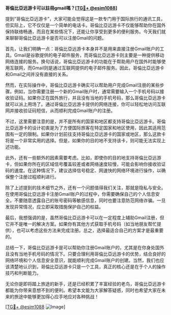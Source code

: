 **哥倫比亞远游卡可以註冊gmail嗎？[[TG💪+ @esim1088](https://t.me/s/esim1088)]**

提到“哥倫比亞远游卡”，大家可能会觉得这是一款专门用于国际旅行的通讯工具，但实际上，它不仅仅是一个简单的电话卡。哥倫比亞远游卡不仅能够帮助你在国外保持联络畅通，而且在某些情况下，还能让你享受到更多的便利服务。今天我们就来聊聊哥倫比亞远游卡是否可以注册Gmail的问题。

首先，让我们明确一点：哥倫比亞远游卡本身并不是用来直接注册Gmail账户的工具。Gmail是谷歌提供的电子邮件服务，而哥倫比亞远游卡则主要是一种提供移动网络连接的服务。换句话说，哥倫比亞远游卡的功能在于帮助用户在国外时能够使用互联网，而Gmail则是通过互联网提供的电子邮件服务。因此，哥倫比亞远游卡和Gmail之间并没有直接的关系。

然而，在实际操作中，哥倫比亞远游卡确实可以帮助用户完成Gmail注册的某些步骤。例如，当你需要注册一个新的Gmail账户时，通常需要输入一个手机号码以接收验证码。如果你正在国外旅行，并且没有当地的手机号码，那么哥倫比亞远游卡就可以派上用场了。通过哥倫比亞远游卡提供的网络连接，你可以轻松地访问互联网并接收验证码短信，从而顺利完成Gmail账户的注册。

不过，这里需要注意的是，并不是所有的国家和地区都支持哥倫比亞远游卡。哥倫比亞远游卡的设计初衷是为了方便国际旅客在特定国家和地区使用，因此其适用范围有一定的限制。如果你计划前往支持哥倫比亞远游卡的国家或地区，那么这款卡将是一个非常实用的选择。但是，如果你的目的地不支持该卡，则可能无法实现上述功能。

此外，还有一些额外的因素需要考虑。比如，即使你的目的地支持哥倫比亞远游卡，但如果你所在的区域信号覆盖较差或者网络速度较慢，可能会影响你接收验证码的速度。在这种情况下，建议选择信号稳定、网速快的网络环境进行操作，以确保整个注册过程顺利进行。

除了上述提到的技术细节之外，还有一个问题值得我们关注，那就是隐私与安全。在使用哥倫比亞远游卡注册Gmail账户的过程中，你需要确保自己的个人信息安全。不要随意透露自己的账号密码等敏感信息，同时也要注意防范网络诈骗。一旦发现异常情况，应立即采取措施保护自己的权益。

最后，我想强调的是，虽然哥倫比亞远游卡可以在一定程度上辅助Gmail注册，但它并不是唯一的解决方案。如果你有其他方式获取手机号码（如当地朋友帮忙提供），也可以考虑这些方法来完成注册。总之，选择最适合自己的方案才是最重要的。

总结一下，哥倫比亞远游卡是可以帮助你注册Gmail账户的，尤其是在你身处国外且没有当地手机号码的情况下。只要合理利用哥倫比亞远游卡的优势，结合良好的网络环境和个人信息安全意识，就能顺利完成Gmail账户的创建。当然，我们也应该清楚地认识到，哥倫比亞远游卡只是一个工具，真正的核心还是在于个人的操作技巧和判断能力。

无论你是即将踏上旅途的新手，还是已经积累了丰富经验的老鸟，哥倫比亞远游卡都能为你带来意想不到的便利。希望本文能为大家解答疑惑，同时也希望大家在未来的旅途中能够更加得心应手地应对各种挑战！

[[TG💪+ @esim1088](https://t.me/s/esim1088) ![Image](https://i.postimg.cc/4NQfJmqS/Snipaste-2025-05-13-00-14-12.png)]